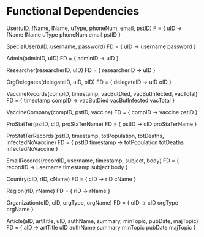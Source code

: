 # Functional Dependencies

User(uID, fName, lName, uType, phoneNum, email, pstID)
F = { uID -> fName lName uType phoneNum email pstID }

SpecialUser(uID, username, password)
FD = { uID -> username password }

Admin(adminID, uID)
FD = { adminID -> uID }

Researcher(researcherID, uID)
FD = { researcherID -> uID }

OrgDelegates(delegateID, uID, oID)
FD = { delegateID -> uID oID }

VaccineRecords(compID, timestamp, vacButDied, vacButInfected, vacTotal)
FD = { timestamp compID -> vacButDied vacButInfected vacTotal }

VaccineCompany(compID, pstID, vaccine)
FD = { compID -> vaccine pstID }

ProStatTer(pstID, cID, proStaTerName)
FD = { pstID -> cID proStaTerName }

ProStatTerRecords(pstID, timestamp, totPopulation, totDeaths, infectedNoVaccine)
FD = { pstID timestamp -> totPopulation totDeaths infectedNoVaccine }

EmailRecords(recordID, username, timestamp, subject, body)
FD = { recordID -> username timestamp subject body }

Country(cID, rID, cName)
FD = { cID -> rID cName }

Region(rID, rName)
FD = { rID -> rName }

Organization(oID, cID, orgType, orgName)
FD = { oID -> cID orgType orgName }

Article(aID, artTitle, uID, authName, summary, minTopic, pubDate, majTopic)
FD = { aID -> artTitle uID authName summary minTopic pubDate majTopic }
